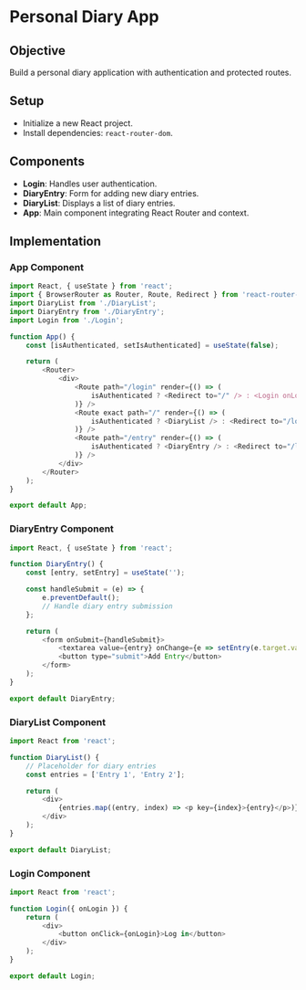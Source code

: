 # Personal Diary App

## Objective
Build a personal diary application with authentication and protected routes.

## Setup
- Initialize a new React project.
- Install dependencies: `react-router-dom`.

## Components
- **Login**: Handles user authentication.
- **DiaryEntry**: Form for adding new diary entries.
- **DiaryList**: Displays a list of diary entries.
- **App**: Main component integrating React Router and context.

## Implementation

### App Component
```javascript
import React, { useState } from 'react';
import { BrowserRouter as Router, Route, Redirect } from 'react-router-dom';
import DiaryList from './DiaryList';
import DiaryEntry from './DiaryEntry';
import Login from './Login';

function App() {
    const [isAuthenticated, setIsAuthenticated] = useState(false);

    return (
        <Router>
            <div>
                <Route path="/login" render={() => (
                    isAuthenticated ? <Redirect to="/" /> : <Login onLogin={() => setIsAuthenticated(true)} />
                )} />
                <Route exact path="/" render={() => (
                    isAuthenticated ? <DiaryList /> : <Redirect to="/login" />
                )} />
                <Route path="/entry" render={() => (
                    isAuthenticated ? <DiaryEntry /> : <Redirect to="/login" />
                )} />
            </div>
        </Router>
    );
}

export default App;
```

### DiaryEntry Component
```javascript
import React, { useState } from 'react';

function DiaryEntry() {
    const [entry, setEntry] = useState('');

    const handleSubmit = (e) => {
        e.preventDefault();
        // Handle diary entry submission
    };

    return (
        <form onSubmit={handleSubmit}>
            <textarea value={entry} onChange={e => setEntry(e.target.value)}></textarea>
            <button type="submit">Add Entry</button>
        </form>
    );
}

export default DiaryEntry;
```

### DiaryList Component
```javascript
import React from 'react';

function DiaryList() {
    // Placeholder for diary entries
    const entries = ['Entry 1', 'Entry 2'];

    return (
        <div>
            {entries.map((entry, index) => <p key={index}>{entry}</p>)}
        </div>
    );
}

export default DiaryList;
```

### Login Component
```javascript
import React from 'react';

function Login({ onLogin }) {
    return (
        <div>
            <button onClick={onLogin}>Log in</button>
        </div>
    );
}

export default Login;
```
